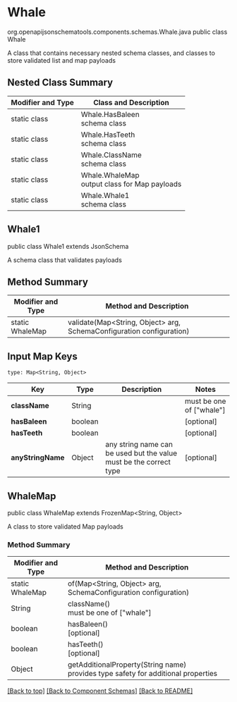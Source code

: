 # Whale
org.openapijsonschematools.components.schemas.Whale.java
public class Whale

A class that contains necessary nested schema classes, and classes to store validated list and map payloads

## Nested Class Summary
| Modifier and Type | Class and Description |
| ----------------- | ---------------------- |
| static class | Whale.HasBaleen<br> schema class |
| static class | Whale.HasTeeth<br> schema class |
| static class | Whale.ClassName<br> schema class |
| static class | Whale.WhaleMap<br> output class for Map payloads |
| static class | Whale.Whale1<br> schema class |

## Whale1
public class Whale1
extends JsonSchema

A schema class that validates payloads


## Method Summary
| Modifier and Type | Method and Description |
| ----------------- | ---------------------- |
| static WhaleMap | validate(Map<String, Object> arg, SchemaConfiguration configuration) |

## Input Map Keys
```
type: Map<String, Object>
```
Key | Type |  Description | Notes
------------ | ------------- | ------------- | -------------
**className** | String |  | must be one of ["whale"]
**hasBaleen** | boolean |  | [optional]
**hasTeeth** | boolean |  | [optional]
**anyStringName** | Object | any string name can be used but the value must be the correct type | [optional]

## WhaleMap
public class WhaleMap
extends FrozenMap<String, Object>

A class to store validated Map payloads

### Method Summary
| Modifier and Type | Method and Description |
| ----------------- | ---------------------- |
| static WhaleMap | of(Map<String, Object> arg, SchemaConfiguration configuration) |
| String | className()<br> must be one of ["whale"] |
| boolean | hasBaleen()<br>[optional] |
| boolean | hasTeeth()<br>[optional] |
| Object | getAdditionalProperty(String name)<br>provides type safety for additional properties |

[[Back to top]](#top) [[Back to Component Schemas]](../../../README.md#Component-Schemas) [[Back to README]](../../../README.md)
